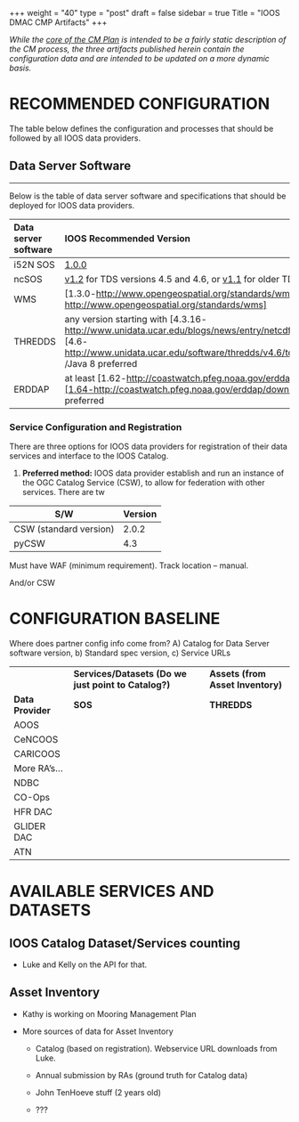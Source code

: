 +++
weight = "40"
type = "post"
draft = false
sidebar = true
Title = "IOOS DMAC CMP Artifacts"
+++

_While the [core of the CM Plan](/config_management_plan/) is intended to be a fairly static description of the CM process, the three artifacts published herein contain the configuration data and are intended to be updated on a more dynamic basis._
<!--more-->

# RECOMMENDED CONFIGURATION 

The table below defines the configuration and processes that should be followed by all IOOS data providers.

## Data Server Software
--------------------

Below is the table of data server software and specifications that should be deployed for IOOS data providers.

| Data server software| IOOS Recommended Version |
|:--- |:--- |
|i52N SOS|[1.0.0](https://github.com/ioos/i52n-sos)|
|ncSOS|[v1.2](https://github.com/asascience-open/ncsos) for TDS versions 4.5 and 4.6, or [v1.1](https://github.com/asascience-open/ncsos)</u> for older TDS versions|
|WMS|[1.3.0-http://www.opengeospatial.org/standards/wms][-http://www.opengeospatial.org/standards/wms]|
|THREDDS|any version starting with [4.3.16-http://www.unidata.ucar.edu/blogs/news/entry/netcdf_java_library_and_tds1]; [4.6-http://www.unidata.ucar.edu/software/thredds/v4.6/tds/UpgradingTo4.5.html] /Java 8 preferred|
|ERDDAP|at least [1.62-http://coastwatch.pfeg.noaa.gov/erddap/download/setup.html];[1.64-http://coastwatch.pfeg.noaa.gov/erddap/download/setup.html]/Java 8 preferred</u>|


### Service Configuration and Registration

There are three options for IOOS data providers for registration of their data services and interface to the IOOS Catalog.

1.  **Preferred method:** IOOS data provider establish and run an instance of the OGC Catalog Service (CSW), to allow for federation with other services. There are tw


|   S/W     | Version|
|-------|-----|
| CSW (standard version)   | 2.0.2 |
| pyCSW                    | 4.3   |

Must have WAF (minimum requirement). Track location – manual.

And/or CSW

# CONFIGURATION BASELINE

Where does partner config info come from? A) Catalog for Data Server software version, b) Standard spec version, c) Service URLs

|                   |                                    |                                   |
|-------------------|------------------------------------|-----------------------------------|
|                   | **Services/Datasets (Do we just point to Catalog?)** | **Assets (from Asset Inventory)** |
| **Data Provider** | **SOS**                            | **THREDDS**                       |
| AOOS              |                                    |                                   |
| CeNCOOS           |                                    |                                   |
| CARICOOS          |                                    |                                   |
| More RA’s…        |                                    |                                   |
| NDBC              |                                    |                                   |
| CO-Ops            |                                    |                                   |
| HFR DAC           |                                    |                                   |
| GLIDER DAC        |                                    |                                   |
| ATN               |                                    |                                   |


# AVAILABLE SERVICES AND DATASETS

## IOOS Catalog Dataset/Services counting

* Luke and Kelly on the API for that.

## Asset Inventory

* Kathy is working on Mooring Management Plan

* More sources of data for Asset Inventory

  - Catalog (based on registration). Webservice URL downloads from Luke.

  - Annual submission by RAs (ground truth for Catalog data)

  - John TenHoeve stuff (2 years old)

  - ???
